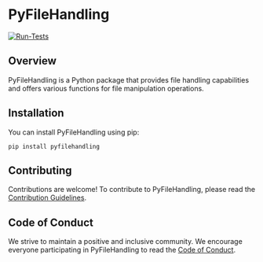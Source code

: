 # PyFileHandling
[![Run-Tests](https://github.com/JeelDobariya38/pyfilehandling/actions/workflows/Run-Tests.yaml/badge.svg)](https://github.com/JeelDobariya38/pyfilehandling/actions/workflows/Run-Tests.yaml)

## Overview
PyFileHandling is a Python package that provides file handling capabilities and offers various functions for file manipulation operations.

## Installation

You can install PyFileHandling using pip:

```shell
pip install pyfilehandling
```

## Contributing

Contributions are welcome! To contribute to PyFileHandling, please read the [Contribution Guidelines](CONTRIBUTING.md).

## Code of Conduct

We strive to maintain a positive and inclusive community. We encourage everyone participating in PyFileHandling to read the [Code of Conduct](CODE_OF_CONDUCT.md).
